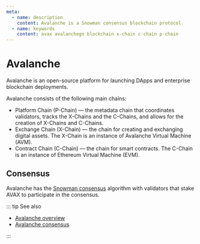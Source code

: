 ```yaml
---
meta:
  - name: description
    content: Avalanche is a Snowman consensus blockchain protocol.
  - name: keywords
    content: avax avalanchego blockchain x-chain c-chain p-chain
---
```


# Avalanche

Avalanche is an open-source platform for launching DApps and enterprise blockchain deployments.

Avalanche consists of the following main chains:

* Platform Chain (P-Chain) — the metadata chain that coordinates validators, tracks the X-Chains and the C-Chains, and allows for the creation of X-Chains and C-Chains.
* Exchange Chain (X-Chain) — the chain for creating and exchanging digital assets. The X-Chain is an instance of Avalanche Virtual Machine (AVM).
* Contract Chain (C-Chain) — the chain for smart contracts. The C-Chain is an instance of Ethereum Virtual Machine (EVM).

## Consensus

Avalanche has the [Snowman consensus](https://support.avax.network/en/articles/4058299-what-is-the-snowman-consensus-protocol) algorithm with validators that stake AVAX to participate in the consensus.

::: tip See also

* [Avalanche overview](https://docs.avax.network/learn/platform-overview/)
* [Avalanche consensus](https://docs.avax.network/learn/platform-overview/avalanche-consensus/)

:::
